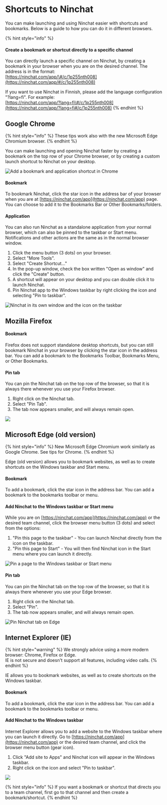 # Shortcuts to Ninchat

You can make launching and using Ninchat easier with shortcuts and bookmarks. Below is a guide to how you can do it in different browsers.

{% hint style="info" %}
#### Create a bookmark or shortcut directly to a specific channel

You can directly launch a specific channel on Ninchat, by creating a bookmark in your browser when you are on the desired channel. The address is in the format:  
[https://ninchat.com/app/\#/c/1p255nth008](https://ninchat.com/app/#/c/1p255nth008)

If you want to use Ninchat in Finnish, please add the language configuration "?lang=fi". For example:  
[https://ninchat.com/app/?lang=fi\#/c/1p255nth008](https://ninchat.com/app/?lang=fi#/c/1p255nth008)
{% endhint %}

## Google Chrome <a id="google-chrome-selain"></a>

{% hint style="info" %}
These tips work also with the new Microsoft Edge Chromium browser.
{% endhint %}

You can make launching and opening Ninchat faster by creating a bookmark on the top row of your Chrome browser, or by creating a custom launch shortcut to Ninchat on your desktop.

![Add a bookmark and application shortcut in Chrome](../.gitbook/assets/chrome-app.png)

#### Bookmark <a id="kirjanmerkki"></a>

To bookmark Ninchat, click the star icon in the address bar of your browser when you are at [https://ninchat.com/app](https://ninchat.com/app) page. You can choose to add it to the Bookmarks Bar or Other Bookmarks/folders.

#### Application <a id="sovelluspikakuvake"></a>

You can also run Ninchat as a standalone application from your normal browser, which can also be pinned to the taskbar or Start menu. Notifications and other actions are the same as in the normal browser window.

1. Click the menu button \(3 dots\) on your browser.
2. Select "More Tools".
3. Select "Create Shortcut..."
4. In the pop-up window, check the box written "Open as window" and click the "Create" button.
5. A shortcut will appear on your desktop and you can double click it to launch Ninchat.
6. Pin Ninchat app to the Windows taskbar by right clicking the icon and selecting "Pin to taskbar".

![Ninchat in its own window and the icon on the taskbar](../.gitbook/assets/taskbar.PNG)

## Mozilla Firefox <a id="mozilla-firefox-selain"></a>

#### Bookmark <a id="kirjanmerkin-lisaeaeminen"></a>

Firefox does not support standalone desktop shortcuts, but you can still bookmark Ninchat in your browser by clicking the star icon in the address bar. You can add a bookmark to the Bookmarks Toolbar, Bookmarks Menu, or Other Bookmarks. 

#### Pin tab <a id="vaelilehden-kiinnittaeminen"></a>

You can pin the Ninchat tab on the top row of the browser, so that it is always there whenever you use your Firefox browser. 

1. Right click on the Ninchat tab.
2. Select "Pin Tab".
3. The tab now appears smaller, and will always remain open.

![](../.gitbook/assets/firefox.png)

## Microsoft Edge \(old version\) <a id="microsoft-edge-selain"></a>

{% hint style="info" %}
New Microsoft Edge Chromium work similarly as Google Chrome. See tips for Chrome.
{% endhint %}

Edge \(old version\) allows you to bookmark websites, as well as to create shortcuts on the Windows taskbar and Start menu.

#### Bookmark <a id="kirjanmerkin-lisaeaeminen-1"></a>

To add a bookmark, click the star icon in the address bar. You can add a bookmark to the bookmarks toolbar or menu.

#### Add Ninchat to the Windows taskbar or Start menu <a id="ninchatin-kiinnittaeminen-tehtaevaepalkkiin-tai-kaeynnistae-valikkoon"></a>

While you are on [https://ninchat.com/app](https://ninchat.com/app) or the desired team channel, click the browser menu button \(3 dots\) and select from the options:

1. "Pin this page to the taskbar" - You can launch Ninchat directly from the icon on the taskbar.
2. "Pin this page to Start" - You will then find Ninchat icon in the Start menu where you can launch it directly.

![Pin a page to the Windows taskbar or Start menu](../.gitbook/assets/edge2.png)

#### Pin tab <a id="vaelilehden-kiinnittaeminen-1"></a>

You can pin the Ninchat tab on the top row of the browser, so that it is always there whenever you use your Edge browser. 

1. Right click on the Ninchat tab.
2. Select "Pin".
3. The tab now appears smaller, and will always remain open.

![Pin Ninchat tab on Edge](../.gitbook/assets/edge%20%281%29.png)

## Internet Explorer \(IE\) <a id="internet-explorer-ie-selain"></a>

{% hint style="warning" %}
We strongly advice using a more modern browser: Chrome, Firefox or Edge.  
IE is not secure and doesn't support all features, including video calls.
{% endhint %}

IE allows you to bookmark websites, as well as to create shortcuts on the Windows taskbar.

#### Bookmark <a id="kirjanmerkin-lisaeaeminen-2"></a>

To add a bookmark, click the star icon in the address bar. You can add a bookmark to the bookmarks toolbar or menu.

#### Add Ninchat to the Windows taskbar <a id="ninchatin-kiinnittaeminen-tehtaevaepalkkiin-tai-kaeynnistae-valikkoon"></a>

Internet Explorer allows you to add a website to the Windows taskbar where you can launch it directly. Go to [https://ninchat.com/app](https://ninchat.com/app) or the desired team channel, and click the browser menu button \(gear icon\).

1. Click "Add site to Apps" and Ninchat icon will appear in the Windows taskbar.
2. Right click on the icon and select "Pin to taskbar".

![](https://blobscdn.gitbook.com/v0/b/gitbook-28427.appspot.com/o/assets%2F-LNV26ZBWc4tpGlvMlCe%2F-LNnhgBvz6Dxy2fsuoId%2F-LNneVbYqo3GctIZnALh%2FIE.png?alt=media&token=87e0523c-852f-4858-990a-a0c34941c391)



{% hint style="info" %}
If you want a bookmark or shortcut that directs you to a team channel, first go to that channel and then create a bookmark/shortcut.
{% endhint %}

